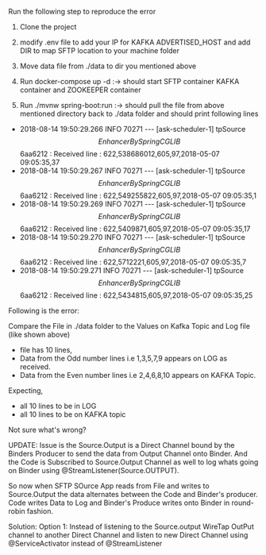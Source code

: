 Run the following step to reproduce the error

1. Clone the project
2. modify .env file to add your IP for KAFKA ADVERTISED_HOST and add DIR to map SFTP location to your machine folder
3. Move data file from ./data to dir you mentioned above

4. Run docker-compose up -d :-> should start SFTP container KAFKA container and ZOOKEEPER container
5. Run ./mvnw spring-boot:run :-> should pull the file from above mentioned directory back to ./data folder and should print following lines 


- 2018-08-14 19:50:29.266  INFO 70271 --- [ask-scheduler-1] tpSource$$EnhancerBySpringCGLIB$$6aa6212 : Received line : 622,538686012,605,97,2018-05-07 09:05:35,37
- 2018-08-14 19:50:29.267  INFO 70271 --- [ask-scheduler-1] tpSource$$EnhancerBySpringCGLIB$$6aa6212 : Received line : 622,549255822,605,97,2018-05-07 09:05:35,1
- 2018-08-14 19:50:29.269  INFO 70271 --- [ask-scheduler-1] tpSource$$EnhancerBySpringCGLIB$$6aa6212 : Received line : 622,5409871,605,97,2018-05-07 09:05:35,17
- 2018-08-14 19:50:29.270  INFO 70271 --- [ask-scheduler-1] tpSource$$EnhancerBySpringCGLIB$$6aa6212 : Received line : 622,5712221,605,97,2018-05-07 09:05:35,7
- 2018-08-14 19:50:29.271  INFO 70271 --- [ask-scheduler-1] tpSource$$EnhancerBySpringCGLIB$$6aa6212 : Received line : 622,5434815,605,97,2018-05-07 09:05:35,25



Following is the error:

Compare the File in ./data folder to the Values on Kafka Topic and Log file (like shown above)

- file has 10 lines, 
- Data from the  Odd number lines i.e 1,3,5,7,9 appears on LOG as received.
- Data from the Even number lines i.e 2,4,6,8,10 appears on KAFKA Topic.

Expecting,
- all 10 lines to be in LOG
- all 10 lines to be on KAFKA topic

Not sure what's wrong?


UPDATE:
Issue is the Source.Output is a Direct Channel bound by the Binders Producer to send the data from Output Channel onto Binder.
And the Code is Subscribed to Source.Output Channel as well to log whats going on Binder using @StreamListener(Source.OUTPUT).

So now when SFTP SOurce App reads from File and writes to Source.Output the data alternates between the Code and Binder's producer. Code writes Data to Log and Binder's Produce writes onto Binder in round-robin fashion.

Solution:
Option 1: Instead of listening to the Source.output WireTap OutPut channel to another Direct Channel and listen to new Direct Channel using @ServiceActivator instead of @StreamListener

